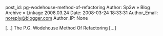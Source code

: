 post_id: pg-wodehouse-method-of-refactoring
Author: Sp3w » Blog Archive » Linkage 2008.03.24
Date: 2008-03-24 18:33:31
Author_Email: noreply@blogger.com
Author_IP: None

[...] The P.G. Wodehouse Method Of Refactoring [...]
